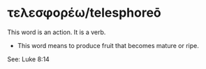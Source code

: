 # τελεσφορέω/telesphoreō
This word is an action. It is a verb.
* This word means to produce fruit that becomes mature or ripe.

See: Luke 8:14
